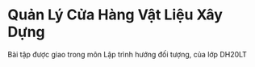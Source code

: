 # Quản Lý Cửa Hàng Vật Liệu Xây Dựng
Bài tập được giao trong môn Lập trình hướng đối tượng, của lớp DH20LT
